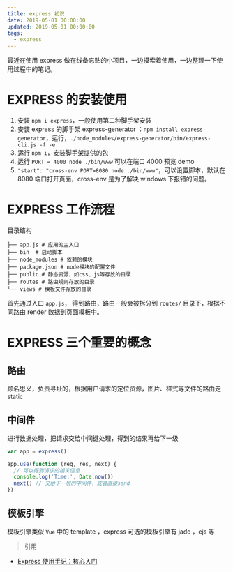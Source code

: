 ```yaml
---
title: express 初识
date: 2019-05-01 00:00:00
updated: 2019-05-01 00:00:00
tags:
  - express
---
```


最近在使用 express 做在线备忘贴的小项目，一边摸索着使用，一边整理一下使用过程中的笔记。

<!-- more -->

# EXPRESS 的安装使用

1. 安装 `npm i express`，一般使用第二种脚手架安装
2. 安装 express 的脚手架 express-generator ：`npm install express-generator`，运行，`./node_modules/express-generator/bin/express-cli.js -f -e`
3. 运行 `npm i`，安装脚手架提供的包
4. 运行 `PORT = 4000 node ./bin/www` 可以在端口 4000 预览 demo
5. `"start": "cross-env PORT=8080 node ./bin/www"`，可以设置脚本，默认在 8080 端口打开页面，cross-env 是为了解决 windows 下报错的问题。

# EXPRESS 工作流程

目录结构

```
├── app.js # 应用的主入口
├── bin  # 启动脚本
├── node_modules # 依赖的模块
├── package.json # node模块的配置文件
├── public # 静态资源，如css、js等存放的目录
├── routes # 路由规则存放的目录
└── views # 模板文件存放的目录
```

首先通过入口 `app.js`， 得到路由，路由一般会被拆分到 `routes/` 目录下，根据不同路由 render 数据到页面模板中。

# EXPRESS 三个重要的概念

## 路由

顾名思义，负责寻址的，根据用户请求的定位资源，图片、样式等文件的路由走 static

## 中间件

进行数据处理，把请求交给中间键处理，得到的结果再给下一级

```javascript
var app = express()

app.use(function (req, res, next) {
  // 可以得到请求的相关信息
  console.log('Time:', Date.now())
  next() // 交给下一层的中间件，或者直接send
})
```

## 模板引擎

模板引擎类似 `Vue` 中的 template ，express 可选的模板引擎有 jade ，ejs 等

> 引用

- [Express 使用手记：核心入门](https://www.cnblogs.com/chyingp/p/express-intro.html)
